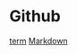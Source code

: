 # Github
[term](https://github.com/hifrogie/Github/blob/main/term.yalm)
[Markdown](https://github.com/hifrogie/Github/blob/main/Markdown.yalm)